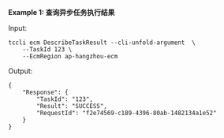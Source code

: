 **Example 1: 查询异步任务执行结果**



Input: 

```
tccli ecm DescribeTaskResult --cli-unfold-argument  \
    --TaskId 123 \
    --EcmRegion ap-hangzhou-ecm
```

Output: 
```
{
    "Response": {
        "TaskId": "123",
        "Result": "SUCCESS",
        "RequestId": "f2e74569-c189-4396-80ab-1482134a1e52"
    }
}
```

